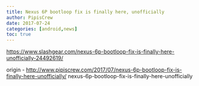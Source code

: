 ```yaml
---
title: Nexus 6P bootloop fix is finally here, unofficially
author: PipisCrew
date: 2017-07-24
categories: [android,news]
toc: true
---
```


https://www.slashgear.com/nexus-6p-bootloop-fix-is-finally-here-unofficially-24492619/

origin - http://www.pipiscrew.com/2017/07/nexus-6p-bootloop-fix-is-finally-here-unofficially/ nexus-6p-bootloop-fix-is-finally-here-unofficially